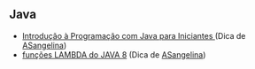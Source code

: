 ## Java

- [Introdução à Programação com Java para Iniciantes ](https://www.youtube.com/watch?v=h5_XAysZgdI) (Dica de [ASangelina](https://github.com/ASangelina))
- [funções LAMBDA do JAVA 8](https://www.youtube.com/watch?v=lbCYLgoVpfQ) (Dica de [ASangelina](https://github.com/ASangelina))

